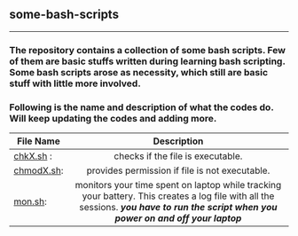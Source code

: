 ## some-bash-scripts

----

### The repository contains a collection of some bash scripts. Few of them are basic stuffs written during learning bash scripting. Some bash scripts arose as necessity, which still are basic stuff with little more involved. 

### Following is the name and description of what the codes do. Will keep updating the codes and adding more. 


| File Name        | Description           | 
| ------------- |:-------------:| 
| [chkX.sh](https://github.com/Ravieroy/some-bash-scripts/blob/main/Utilities/chkX.sh) :| checks if the file is executable. | 
| [chmodX.sh](https://github.com/Ravieroy/some-bash-scripts/blob/main/Utilities/chmodX.sh):| provides permission if file is not executable.|   
| [mon.sh](https://github.com/Ravieroy/some-bash-scripts/blob/main/Utilities/mon.sh):| monitors your time spent on laptop while tracking your battery. This creates a log file with all the sessions. ***you have to run the script when you power on and off your laptop*** |  




